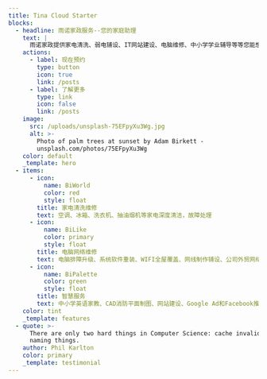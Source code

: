 ```yaml
---
title: Tina Cloud Starter
blocks:
  - headline: 雨诺家政服务--您的家庭助理
    text: |
      雨诺家政提供家电清洗、弱电铺设、IT网站建设、电脑维修、中小学学业辅导等等您能想的到的服务。
    actions:
      - label: 现在预约
        type: button
        icon: true
        link: /posts
      - label: 了解更多
        type: link
        icon: false
        link: /posts
    image:
      src: /uploads/unsplash-75EFpyXu3Wg.jpg
      alt: >-
        Photo of palm trees at sunset by Adam Birkett -
        unsplash.com/photos/75EFpyXu3Wg
    color: default
    _template: hero
  - items:
      - icon:
          name: BiWorld
          color: red
          style: float
        title: 家电清洗维修
        text: 空调、冰箱、洗衣机、抽油烟机等家电深度清洁，故障处理
      - icon:
          name: BiLike
          color: primary
          style: float
        title: 电脑网络维修
        text: 电脑排障升级、系统软件重装、WIFI全屋覆盖、网线制作铺设、公司外贸网络方案、软路由、OpenWrt
      - icon:
          name: BiPalette
          color: green
          style: float
        title: 智慧服务
        text: 中小学英语家教、CAD消防平面制图、网站建设、Google Ad和Facebook推广、Midjourney和GPT4订阅
    color: tint
    _template: features
  - quote: >-
      There are only two hard things in Computer Science: cache invalidation and
      naming things.
    author: Phil Karlton
    color: primary
    _template: testimonial
---
```















